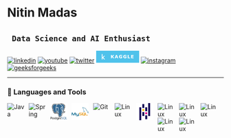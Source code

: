 # Nitin Madas
## **` Data Science and AI Enthusiast`**


[![linkedin](https://img.shields.io/badge/linkedin-0A66C2?style=for-the-badge&logo=linkedin&logoColor=white)](https://www.linkedin.com/in/mrbriit/)
[![youtube](https://img.shields.io/badge/youtube-FF0000?style=for-the-badge&logo=youtube&logoColor=white)](https://youtube.com/c/crazycoder)
[![twitter](https://img.shields.io/badge/twitter-1DA1F2?style=for-the-badge&logo=twitter&logoColor=white)](https://twitter.com/mrbriit)
[<img src="https://raw.githubusercontent.com/nitinmadas/nitinmadas/main/kaggle_badge.png" width=100px height=28px />](https://kaggle.com/nitinmadas)
[![instagram](https://img.shields.io/badge/instagram-ec0075?style=for-the-badge&logo=instagram&logoColor=white)](https://instagram.com/nitinmadas24)
[![geeksforgeeks](https://img.shields.io/badge/geeksforgeeks-2a9d47?style=for-the-badge)](https://auth.geeksforgeeks.org/user/nitinmadas/)

---

### 🧰 Languages and Tools

<img align="left" alt="Java" width="40px" style="padding-right:10px;" src="https://raw.githubusercontent.com/danielcranney/readme-generator/main/public/icons/skills/python-colored.svg"/>
<img align="left" alt="Spring" width="40px" style="padding-right:10px;" src="https://raw.githubusercontent.com/danielcranney/readme-generator/main/public/icons/skills/rlang-colored.svg" />
<img align="left" alt="TypeScript" width="40px" style="padding-right:10px;" src="https://raw.githubusercontent.com/devicons/devicon/master/icons/postgresql/postgresql-original-wordmark.svg" />
<img align="left" alt="Angular" width="40px" style="padding-right:10px;" src="https://raw.githubusercontent.com/devicons/devicon/master/icons/mysql/mysql-original-wordmark.svg" />
<img align="left" alt="Git" width="40px" style="padding-right:10px;" src="https://img.icons8.com/color/48/000000/microsoft-excel-2019--v1.png" />
<img align="left" alt="Linux" width="40px" style="padding-right:10px;" src="https://img.icons8.com/color/48/000000/power-bi.png" />

<img align="left" alt="Linux" width="40px" style="padding-right:10px;" src="https://raw.githubusercontent.com/devicons/devicon/2ae2a900d2f041da66e950e4d48052658d850630/icons/pandas/pandas-original.svg" />
<img align="left" alt="Linux" width="40px" style="padding-right:10px;" src="https://seaborn.pydata.org/_images/logo-mark-lightbg.svg" />
<img align="left" alt="Linux" width="40px" style="padding-right:10px;" src="https://upload.wikimedia.org/wikipedia/commons/0/05/Scikit_learn_logo_small.svg" />

<img align="left" alt="Linux" width="40px" style="padding-right:10px;" src="https://www.vectorlogo.zone/logos/git-scm/git-scm-icon.svg" />
<img align="left" alt="Linux" width="40px" style="padding-right:10px;" src="https://www.vectorlogo.zone/logos/pocoo_flask/pocoo_flask-icon.svg" />

<img align="left" alt="Linux" width="40px" style="padding-right:10px;" src="https://cdn.worldvectorlogo.com/logos/django.svg" />

<br>
<br>

<!--
<p align="left"> <img src="https://komarev.com/ghpvc/?username=nitinmadas&label=Profile%20views&color=0e75b6&style=flat" alt="nitinmadas" /> </p>
<p align="left"> <a href="https://twitter.com/nitinmadas24" target="blank"><img src="https://img.shields.io/twitter/follow/nitinmadas24?logo=twitter&style=for-the-badge" alt="nitinmadas24" /></a> </p>
-->



